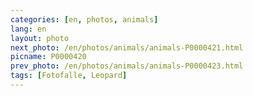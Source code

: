 ```yaml
---
categories: [en, photos, animals]
lang: en
layout: photo
next_photo: /en/photos/animals/animals-P0000421.html
picname: P0000420
prev_photo: /en/photos/animals/animals-P0000423.html
tags: [Fotofalle, Leopard]
---
```

